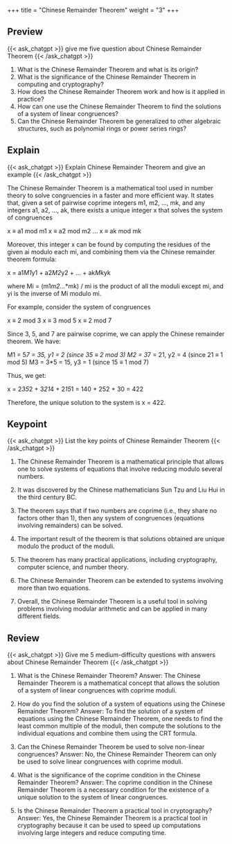 +++
title = "Chinese Remainder Theorem"
weight = "3"
+++
## Preview
{{< ask_chatgpt >}}
give me five question about Chinese Remainder Theorem
{{< /ask_chatgpt >}}



1. What is the Chinese Remainder Theorem and what is its origin?
2. What is the significance of the Chinese Remainder Theorem in computing and cryptography?
3. How does the Chinese Remainder Theorem work and how is it applied in practice?
4. How can one use the Chinese Remainder Theorem to find the solutions of a system of linear congruences?
5. Can the Chinese Remainder Theorem be generalized to other algebraic structures, such as polynomial rings or power series rings?   

## Explain
{{< ask_chatgpt >}}
Explain Chinese Remainder Theorem and give an example
{{< /ask_chatgpt >}}



The Chinese Remainder Theorem is a mathematical tool used in number theory to solve congruencies in a faster and more efficient way. It states that, given a set of pairwise coprime integers m1, m2, ..., mk, and any integers a1, a2, ..., ak, there exists a unique integer x that solves the system of congruences

x ≡ a1 mod m1
x ≡ a2 mod m2
...
x ≡ ak mod mk

Moreover, this integer x can be found by computing the residues of the given ai modulo each mi, and combining them via the Chinese remainder theorem formula:

x = a1*M1*y1 + a2*M2*y2 + ... + ak*Mk*yk

where Mi = (m1*m2*...*mk) / mi is the product of all the moduli except mi, and yi is the inverse of Mi modulo mi. 

For example, consider the system of congruences

x ≡ 2 mod 3
x ≡ 3 mod 5
x ≡ 2 mod 7

Since 3, 5, and 7 are pairwise coprime, we can apply the Chinese remainder theorem. We have:

M1 = 5*7 = 35, y1 = 2 (since 35 ≡ 2 mod 3)
M2 = 3*7 = 21, y2 = 4 (since 21 ≡ 1 mod 5)
M3 = 3*5 = 15, y3 = 1 (since 15 ≡ 1 mod 7)

Thus, we get:

x = 2*35*2 + 3*21*4 + 2*15*1 
   = 140 + 252 + 30 
   = 422

Therefore, the unique solution to the system is x = 422.   

## Keypoint
{{< ask_chatgpt >}}
List the key points of Chinese Remainder Theorem
{{< /ask_chatgpt >}}



1. The Chinese Remainder Theorem is a mathematical principle that allows one to solve systems of equations that involve reducing modulo several numbers.

2. It was discovered by the Chinese mathematicians Sun Tzu and Liu Hui in the third century BC.

3. The theorem says that if two numbers are coprime (i.e., they share no factors other than 1), then any system of congruences (equations involving remainders) can be solved.

4. The important result of the theorem is that solutions obtained are unique modulo the product of the moduli.

5. The theorem has many practical applications, including cryptography, computer science, and number theory.

6. The Chinese Remainder Theorem can be extended to systems involving more than two equations.

7. Overall, the Chinese Remainder Theorem is a useful tool in solving problems involving modular arithmetic and can be applied in many different fields.   

## Review
{{< ask_chatgpt >}}
Give me 5 medium-difficulty questions with answers about Chinese Remainder Theorem
{{< /ask_chatgpt >}}



1. What is the Chinese Remainder Theorem?
Answer: The Chinese Remainder Theorem is a mathematical concept that allows the solution of a system of linear congruences with coprime moduli.

2. How do you find the solution of a system of equations using the Chinese Remainder Theorem?
Answer: To find the solution of a system of equations using the Chinese Remainder Theorem, one needs to find the least common multiple of the moduli, then compute the solutions to the individual equations and combine them using the CRT formula.

3. Can the Chinese Remainder Theorem be used to solve non-linear congruences?
Answer: No, the Chinese Remainder Theorem can only be used to solve linear congruences with coprime moduli.

4. What is the significance of the coprime condition in the Chinese Remainder Theorem?
Answer: The coprime condition in the Chinese Remainder Theorem is a necessary condition for the existence of a unique solution to the system of linear congruences.

5. Is the Chinese Remainder Theorem a practical tool in cryptography?
Answer: Yes, the Chinese Remainder Theorem is a practical tool in cryptography because it can be used to speed up computations involving large integers and reduce computing time.   

